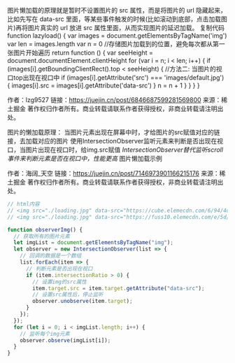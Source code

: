 图片懒加载的原理就是暂时不设置图片的 src 属性，而是将图片的 url 隐藏起来，比如先写在 data-src 里面，等某些事件触发的时候(比如滚动到底部，点击加载图片)再将图片真实的 url 放进 src 属性里面，从而实现图片的延迟加载。
复制代码function lazyload() {
  var images = document.getElementsByTagName('img')
  var len = images.length
  var n = 0 //存储图片加载到的位置，避免每次都从第一张图片开始遍历
  return function () {
    var seeHeight = document.documentElement.clientHeight
    for (var i = n; i < len; i++) {
      if (images[i].getBoundingClientRect().top < seeHeight) {
        //方法二: 当图片的视口top出现在视口中
        if (images[i].getAttribute('src') === 'images/default.jpg') {
          images[i].src = images[i].getAttribute('data-src')
        }
        n = n + 1
      }
    }
  }
}


作者：lzg9527
链接：https://juejin.cn/post/6846687599281569800
来源：稀土掘金
著作权归作者所有。商业转载请联系作者获得授权，非商业转载请注明出处。

图片的懒加载原理： 当图片元素出现在屏幕中时，才给图片的src赋值对应的链接，去加载对应的图片
使用IntersectionObserver监听元素来判断是否出现在视口，当图片出现在视口时，给img.src赋值
*IntersectionObserver替代监听scroll事件来判断元素是否在视口中，性能更高*
图片懒加载示例

作者：海阔_天空
链接：https://juejin.cn/post/7146973901166215176
来源：稀土掘金
著作权归作者所有。商业转载请联系作者获得授权，非商业转载请注明出处。
```js
// html内容
// <img src="./loading.jpg" data-src="https://cube.elemecdn.com/6/94/4d3ea53c084bad6931a56d5158a48jpeg.jpeg">
// <img src="./loading.jpg" data-src="https://fuss10.elemecdn.com/e/5d/4a731a90594a4af544c0c25941171jpeg.jpeg">

function observerImg() {
  // 获取所有的图片元素
  let imgList = document.getElementsByTagName("img");
  let observer = new IntersectionObserver(list => {
    // 回调的数据是一个数组
    list.forEach(item => {
      // 判断元素是否出现在视口
      if (item.intersectionRatio > 0) {
        // 设置img的src属性
        item.target.src = item.target.getAttribute("data-src");
        // 设置src属性后，停止监听
        observer.unobserve(item.target);
      }
    });
  });
  for (let i = 0; i < imgList.length; i++) {
    // 监听每个img元素
    observer.observe(imgList[i]);
  }
}
```
